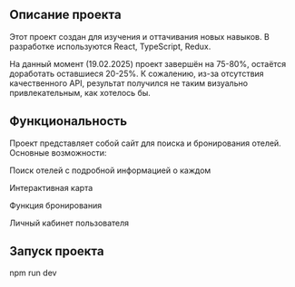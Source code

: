 <h2>Описание проекта</h2>

Этот проект создан для изучения и оттачивания новых навыков. В разработке используются React, TypeScript, Redux.

На данный момент (19.02.2025) проект завершён на 75-80%, остаётся доработать оставшиеся 20-25%. К сожалению, из-за отсутствия качественного API, результат получился не таким визуально привлекательным, как хотелось бы.

<h2>Функциональность</h2>

Проект представляет собой сайт для поиска и бронирования отелей. Основные возможности:

Поиск отелей с подробной информацией о каждом

Интерактивная карта

Функция бронирования

Личный кабинет пользователя

<h2>Запуск проекта</h2>

npm run dev
